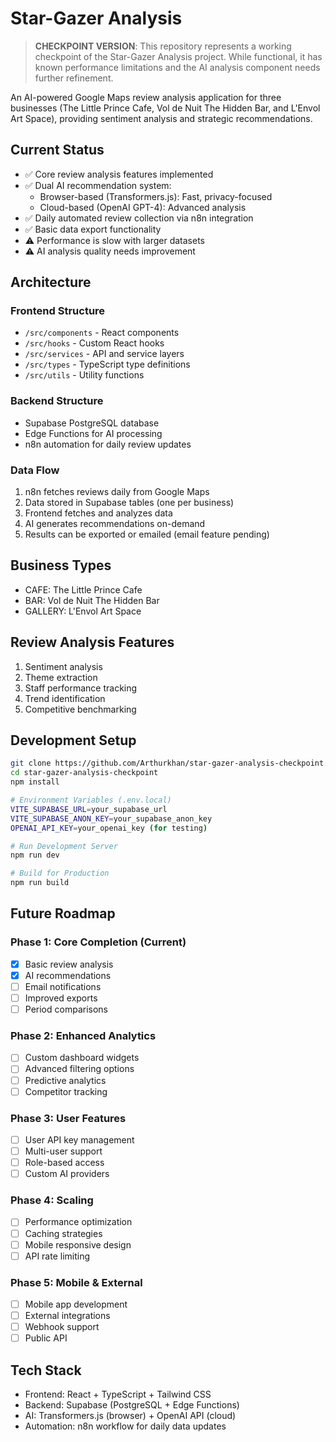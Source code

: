 # Star-Gazer Analysis

> **CHECKPOINT VERSION**: This repository represents a working checkpoint of the Star-Gazer Analysis project. While functional, it has known performance limitations and the AI analysis component needs further refinement.

An AI-powered Google Maps review analysis application for three businesses (The Little Prince Cafe, Vol de Nuit The Hidden Bar, and L'Envol Art Space), providing sentiment analysis and strategic recommendations.

## Current Status

- ✅ Core review analysis features implemented
- ✅ Dual AI recommendation system:
  - Browser-based (Transformers.js): Fast, privacy-focused
  - Cloud-based (OpenAI GPT-4): Advanced analysis
- ✅ Daily automated review collection via n8n integration
- ✅ Basic data export functionality
- ⚠️ Performance is slow with larger datasets
- ⚠️ AI analysis quality needs improvement

## Architecture

### Frontend Structure
- `/src/components` - React components
- `/src/hooks` - Custom React hooks
- `/src/services` - API and service layers
- `/src/types` - TypeScript type definitions
- `/src/utils` - Utility functions

### Backend Structure
- Supabase PostgreSQL database
- Edge Functions for AI processing
- n8n automation for daily review updates

### Data Flow
1. n8n fetches reviews daily from Google Maps
2. Data stored in Supabase tables (one per business)
3. Frontend fetches and analyzes data
4. AI generates recommendations on-demand
5. Results can be exported or emailed (email feature pending)

## Business Types
- CAFE: The Little Prince Cafe
- BAR: Vol de Nuit The Hidden Bar
- GALLERY: L'Envol Art Space

## Review Analysis Features
1. Sentiment analysis
2. Theme extraction
3. Staff performance tracking
4. Trend identification
5. Competitive benchmarking

## Development Setup

```bash
git clone https://github.com/Arthurkhan/star-gazer-analysis-checkpoint.git
cd star-gazer-analysis-checkpoint
npm install

# Environment Variables (.env.local)
VITE_SUPABASE_URL=your_supabase_url
VITE_SUPABASE_ANON_KEY=your_supabase_anon_key
OPENAI_API_KEY=your_openai_key (for testing)

# Run Development Server
npm run dev

# Build for Production
npm run build
```

## Future Roadmap

### Phase 1: Core Completion (Current)
- [x] Basic review analysis
- [x] AI recommendations
- [ ] Email notifications
- [ ] Improved exports
- [ ] Period comparisons

### Phase 2: Enhanced Analytics
- [ ] Custom dashboard widgets
- [ ] Advanced filtering options
- [ ] Predictive analytics
- [ ] Competitor tracking

### Phase 3: User Features
- [ ] User API key management
- [ ] Multi-user support
- [ ] Role-based access
- [ ] Custom AI providers

### Phase 4: Scaling
- [ ] Performance optimization
- [ ] Caching strategies
- [ ] Mobile responsive design
- [ ] API rate limiting

### Phase 5: Mobile & External
- [ ] Mobile app development
- [ ] External integrations
- [ ] Webhook support
- [ ] Public API

## Tech Stack
- Frontend: React + TypeScript + Tailwind CSS
- Backend: Supabase (PostgreSQL + Edge Functions)
- AI: Transformers.js (browser) + OpenAI API (cloud)
- Automation: n8n workflow for daily data updates
